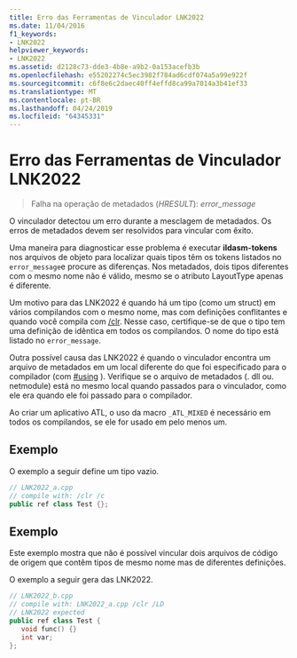 ```yaml
---
title: Erro das Ferramentas de Vinculador LNK2022
ms.date: 11/04/2016
f1_keywords:
- LNK2022
helpviewer_keywords:
- LNK2022
ms.assetid: d2128c73-dde3-4b8e-a9b2-0a153acefb3b
ms.openlocfilehash: e55202274c5ec3982f784ad6cdf074a5a99e922f
ms.sourcegitcommit: c6f8e6c2daec40ff4effd8ca99a7014a3b41ef33
ms.translationtype: MT
ms.contentlocale: pt-BR
ms.lasthandoff: 04/24/2019
ms.locfileid: "64345331"
---
```

# <a name="linker-tools-error-lnk2022"></a>Erro das Ferramentas de Vinculador LNK2022

> Falha na operação de metadados (*HRESULT*): *error_message*

O vinculador detectou um erro durante a mesclagem de metadados. Os erros de metadados devem ser resolvidos para vincular com êxito.

Uma maneira para diagnosticar esse problema é executar **ildasm-tokens** nos arquivos de objeto para localizar quais tipos têm os tokens listados no `error_message`e procure as diferenças.  Nos metadados, dois tipos diferentes com o mesmo nome não é válido, mesmo se o atributo LayoutType apenas é diferente.

Um motivo para das LNK2022 é quando há um tipo (como um struct) em vários compilandos com o mesmo nome, mas com definições conflitantes e quando você compila com [/clr](../../build/reference/clr-common-language-runtime-compilation.md).  Nesse caso, certifique-se de que o tipo tem uma definição de idêntica em todos os compilandos.  O nome do tipo está listado no `error_message`.

Outra possível causa das LNK2022 é quando o vinculador encontra um arquivo de metadados em um local diferente do que foi especificado para o compilador (com [#using](../../preprocessor/hash-using-directive-cpp.md) ). Verifique se o arquivo de metadados (. dll ou. netmodule) está no mesmo local quando passados para o vinculador, como ele era quando ele foi passado para o compilador.

Ao criar um aplicativo ATL, o uso da macro `_ATL_MIXED` é necessário em todos os compilandos, se ele for usado em pelo menos um.

## <a name="example"></a>Exemplo

O exemplo a seguir define um tipo vazio.

```cpp
// LNK2022_a.cpp
// compile with: /clr /c
public ref class Test {};
```

## <a name="example"></a>Exemplo

Este exemplo mostra que não é possível vincular dois arquivos de código de origem que contêm tipos de mesmo nome mas de diferentes definições.

O exemplo a seguir gera das LNK2022.

```cpp
// LNK2022_b.cpp
// compile with: LNK2022_a.cpp /clr /LD
// LNK2022 expected
public ref class Test {
   void func() {}
   int var;
};
```